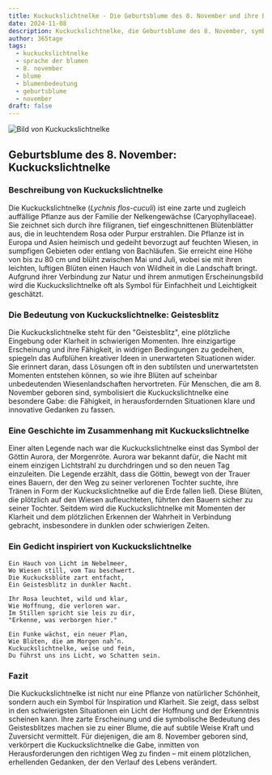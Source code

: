 ```yaml
---
title: Kuckuckslichtnelke - Die Geburtsblume des 8. November und ihre Bedeutung
date: 2024-11-08
description: Kuckuckslichtnelke, die Geburtsblume des 8. November, symbolisiert Geistesblitz. Erfahre mehr über ihre Geschichte, Bedeutung und Symbolik in der Sprache der Blumen.
author: 365tage
tags:
  - kuckuckslichtnelke
  - sprache der blumen
  - 8. november
  - blume
  - blumenbedeutung
  - geburtsblume
  - november
draft: false
---
```


![Bild von Kuckuckslichtnelke](https://cdn.pixabay.com/photo/2017/05/30/23/00/flower-2358507_960_720.jpg#center)


## Geburtsblume des 8. November: Kuckuckslichtnelke

### Beschreibung von Kuckuckslichtnelke

Die Kuckuckslichtnelke (_Lychnis flos-cuculi_) ist eine zarte und zugleich auffällige Pflanze aus der Familie der Nelkengewächse (Caryophyllaceae). Sie zeichnet sich durch ihre filigranen, tief eingeschnittenen Blütenblätter aus, die in leuchtendem Rosa oder Purpur erstrahlen. Die Pflanze ist in Europa und Asien heimisch und gedeiht bevorzugt auf feuchten Wiesen, in sumpfigen Gebieten oder entlang von Bachläufen. Sie erreicht eine Höhe von bis zu 80 cm und blüht zwischen Mai und Juli, wobei sie mit ihren leichten, luftigen Blüten einen Hauch von Wildheit in die Landschaft bringt. Aufgrund ihrer Verbindung zur Natur und ihrem anmutigen Erscheinungsbild wird die Kuckuckslichtnelke oft als Symbol für Einfachheit und Leichtigkeit geschätzt.

### Die Bedeutung von Kuckuckslichtnelke: Geistesblitz

Die Kuckuckslichtnelke steht für den "Geistesblitz", eine plötzliche Eingebung oder Klarheit in schwierigen Momenten. Ihre einzigartige Erscheinung und ihre Fähigkeit, in widrigen Bedingungen zu gedeihen, spiegeln das Aufblühen kreativer Ideen in unerwarteten Situationen wider. Sie erinnert daran, dass Lösungen oft in den subtilsten und unerwartetsten Momenten entstehen können, so wie ihre Blüten auf scheinbar unbedeutenden Wiesenlandschaften hervortreten. Für Menschen, die am 8. November geboren sind, symbolisiert die Kuckuckslichtnelke eine besondere Gabe: die Fähigkeit, in herausfordernden Situationen klare und innovative Gedanken zu fassen.

### Eine Geschichte im Zusammenhang mit Kuckuckslichtnelke

Einer alten Legende nach war die Kuckuckslichtnelke einst das Symbol der Göttin Aurora, der Morgenröte. Aurora war bekannt dafür, die Nacht mit einem einzigen Lichtstrahl zu durchdringen und so den neuen Tag einzuleiten. Die Legende erzählt, dass die Göttin, bewegt von der Trauer eines Bauern, der den Weg zu seiner verlorenen Tochter suchte, ihre Tränen in Form der Kuckuckslichtnelke auf die Erde fallen ließ. Diese Blüten, die plötzlich auf den Wiesen aufleuchteten, führten den Bauern sicher zu seiner Tochter. Seitdem wird die Kuckuckslichtnelke mit Momenten der Klarheit und dem plötzlichen Erkennen der Wahrheit in Verbindung gebracht, insbesondere in dunklen oder schwierigen Zeiten.

### Ein Gedicht inspiriert von Kuckuckslichtnelke

```
Ein Hauch von Licht im Nebelmeer,  
Wo Wiesen still, vom Tau beschwert.  
Die Kuckucksblüte zart entfacht,  
Ein Geistesblitz in dunkler Nacht.  

Ihr Rosa leuchtet, wild und klar,  
Wie Hoffnung, die verloren war.  
Im Stillen spricht sie leis zu dir,  
"Erkenne, was verborgen hier."  

Ein Funke wächst, ein neuer Plan,  
Wie Blüten, die am Morgen nah’n.  
Kuckuckslichtnelke, weise und fein,  
Du führst uns ins Licht, wo Schatten sein.  
```

### Fazit

Die Kuckuckslichtnelke ist nicht nur eine Pflanze von natürlicher Schönheit, sondern auch ein Symbol für Inspiration und Klarheit. Sie zeigt, dass selbst in den schwierigsten Situationen ein Licht der Hoffnung und der Erkenntnis scheinen kann. Ihre zarte Erscheinung und die symbolische Bedeutung des Geistesblitzes machen sie zu einer Blume, die auf subtile Weise Kraft und Zuversicht vermittelt. Für diejenigen, die am 8. November geboren sind, verkörpert die Kuckuckslichtnelke die Gabe, inmitten von Herausforderungen den richtigen Weg zu finden – mit einem plötzlichen, erhellenden Gedanken, der den Verlauf des Lebens verändert.
